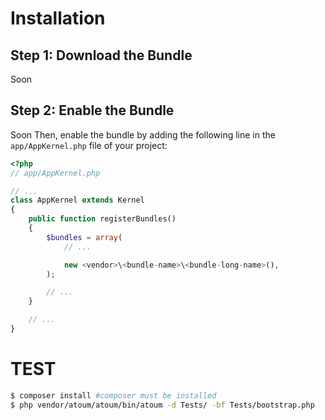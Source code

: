Installation
============

Step 1: Download the Bundle
---------------------------
Soon


Step 2: Enable the Bundle
-------------------------
Soon
Then, enable the bundle by adding the following line in the `app/AppKernel.php`
file of your project:

```php
<?php
// app/AppKernel.php

// ...
class AppKernel extends Kernel
{
    public function registerBundles()
    {
        $bundles = array(
            // ...

            new <vendor>\<bundle-name>\<bundle-long-name>(),
        );

        // ...
    }

    // ...
}
```

TEST
======

```bash
$ composer install #composer must be installed
$ php vendor/atoum/atoum/bin/atoum -d Tests/ -bf Tests/bootstrap.php
```
